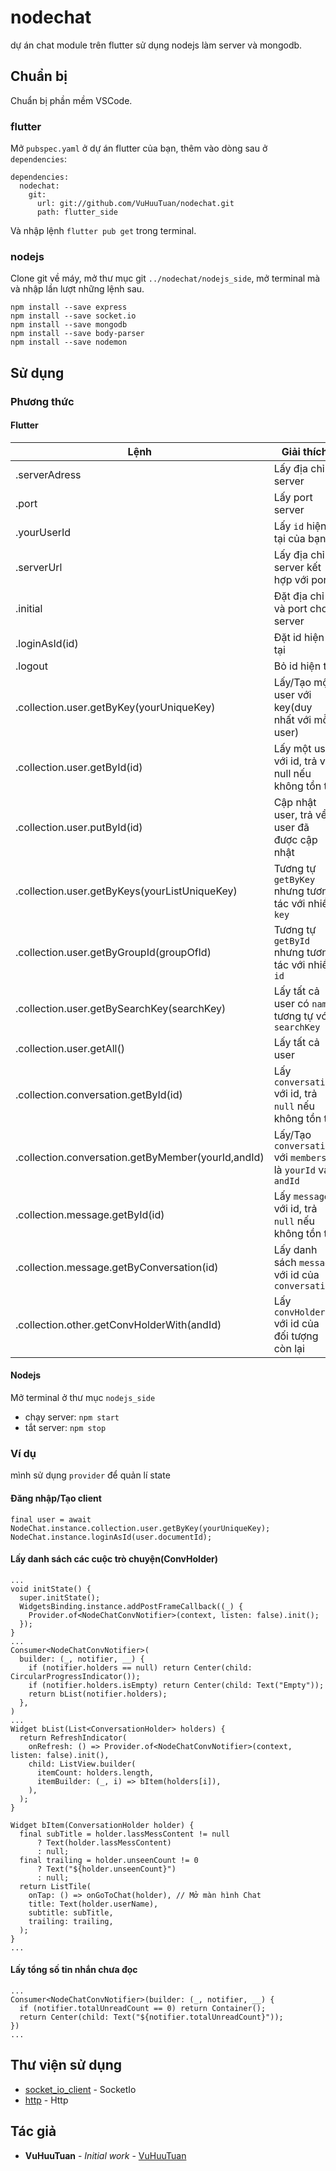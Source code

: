 # nodechat
dự án chat module trên flutter sử dụng nodejs làm server và mongodb.
## Chuẩn bị
Chuẩn bị phần mềm VSCode.
### flutter
Mở `pubspec.yaml` ở dự án flutter của bạn, thêm vào dòng sau ở `dependencies`:
```
dependencies:
  nodechat: 
    git:
      url: git://github.com/VuHuuTuan/nodechat.git
      path: flutter_side
```
Và nhập lệnh `flutter pub get` trong terminal.
### nodejs
Clone git về máy, mở thư mục git `../nodechat/nodejs_side`, mở terminal mà và nhập lần lượt  những lệnh sau.
```
npm install --save express
npm install --save socket.io
npm install --save mongodb
npm install --save body-parser
npm install --save nodemon
```
## Sử dụng
### Phương thức
#### Flutter
|Lệnh|Giải thích|
|---|---|
|.serverAdress|Lấy địa chỉ server|
|.port|Lấy port server|
|.yourUserId|Lấy `id` hiện tại của bạn|
|.serverUrl|Lấy địa chỉ server kết hợp với port|
|.initial|Đặt địa chỉ và port cho server|
|.loginAsId(id)|Đặt id hiện tại|
|.logout|Bỏ id hiện tại|
|.collection.user.getByKey(yourUniqueKey)|Lấy/Tạo một user với key(duy nhất với mỗi user)|
|.collection.user.getById(id)|Lấy một user với id, trả về null nếu không tồn tại|
|.collection.user.putById(id)|Cập nhật user, trả về user đã được cập nhật|
|.collection.user.getByKeys(yourListUniqueKey)|Tương tự `getByKey` nhưng tương tác với nhiều `key`|
|.collection.user.getByGroupId(groupOfId)|Tương tự `getById` nhưng tương tác với nhiều `id`|
|.collection.user.getBySearchKey(searchKey)|Lấy tất cả user có `name` tương tự với `searchKey`|
|.collection.user.getAll()|Lấy tất cả user|
|.collection.conversation.getById(id)|Lấy `conversation` với id, trả `null` nếu không tồn tại|
|.collection.conversation.getByMember(yourId,andId)|Lấy/Tạo `conversation` với `members` là `yourId` và `andId`|
|.collection.message.getById(id)|Lấy `message` với id, trả `null` nếu không tồn tại|
|.collection.message.getByConversation(id)|Lấy danh sách `message` với id của  `conversation`|
|.collection.other.getConvHolderWith(andId)|Lấy `convHolder` với id của đối tượng còn lại|
#### Nodejs
Mở terminal ở thư mục `nodejs_side`
* chạy server: `npm start`
* tắt server: `npm stop`
### Ví dụ
mình sử dụng `provider` để quản lí state
#### Đăng nhập/Tạo client
```
final user = await NodeChat.instance.collection.user.getByKey(yourUniqueKey);
NodeChat.instance.loginAsId(user.documentId);
```
#### Lấy danh sách các cuộc trò chuyện(ConvHolder)
```
...
void initState() {
  super.initState();
  WidgetsBinding.instance.addPostFrameCallback((_) {
    Provider.of<NodeChatConvNotifier>(context, listen: false).init();
  });
}
...
Consumer<NodeChatConvNotifier>(
  builder: (_, notifier, __) {
    if (notifier.holders == null) return Center(child: CircularProgressIndicator());
    if (notifier.holders.isEmpty) return Center(child: Text("Empty"));
    return bList(notifier.holders);
  },
)
...
Widget bList(List<ConversationHolder> holders) {
  return RefreshIndicator(
    onRefresh: () => Provider.of<NodeChatConvNotifier>(context, listen: false).init(),
    child: ListView.builder(
      itemCount: holders.length,
      itemBuilder: (_, i) => bItem(holders[i]),
    ),
  );
}

Widget bItem(ConversationHolder holder) {
  final subTitle = holder.lassMessContent != null
      ? Text(holder.lassMessContent)
      : null;
  final trailing = holder.unseenCount != 0 
      ? Text("${holder.unseenCount}") 
      : null;
  return ListTile(
    onTap: () => onGoToChat(holder), // Mở màn hình Chat
    title: Text(holder.userName),
    subtitle: subTitle,
    trailing: trailing,
  );
}
...
```
#### Lấy tổng số tin nhắn chưa đọc
```
...
Consumer<NodeChatConvNotifier>(builder: (_, notifier, __) {
  if (notifier.totalUnreadCount == 0) return Container();
  return Center(child: Text("${notifier.totalUnreadCount}"));
})
...
```
## Thư viện sử dụng
* [socket_io_client](https://pub.dev/packages?q=socket_io_client) - SocketIo
* [http](https://pub.dev/packages/http) - Http
## Tác giả
* **VuHuuTuan** - *Initial work* - [VuHuuTuan](https://github.com/VuHuuTuan)
